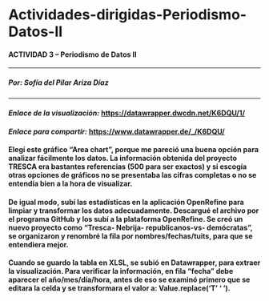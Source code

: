 # Actividades-dirigidas-Periodismo-Datos-II

#### ACTIVIDAD 3 – Periodismo de Datos II
---
##### Por: Sofía del Pilar Ariza Díaz
---

#### *Enlace de la visualización:*  https://datawrapper.dwcdn.net/K6DQU/1/ 
#### *Enlace para compartir:* https://www.datawrapper.de/_/K6DQU/ 


#### Elegí este gráfico “Area chart”, porque me pareció una buena opción para analizar fácilmente los datos. La información obtenida del proyecto TRESCA era bastantes referencias (500 para ser exactos) y si escogía otras opciones de gráficos no se presentaba las cifras completas o no se entendía bien a la hora de visualizar. 
#### De igual modo, subí las estadísticas en la aplicación OpenRefine para limpiar y transformar los datos adecuadamente. Descargué el archivo por el programa GitHub y los subí a la plataforma OpenRefine. Se creó un nuevo proyecto como “Tresca- Nebrija- republicanos-vs- demócratas”, se organizaron y renombré la fila por nombres/fechas/tuits, para que se entendiera mejor. 
#### Cuando se guardo la tabla en XLSL, se subió en Datawrapper, para extraer la visualización. Para verificar la información, en fila “fecha” debe aparecer el año/mes/día/hora, antes de eso se examinó primero que se editara la celda y se transformara el valor a: Value.replace(‘T’ ‘ ’).

